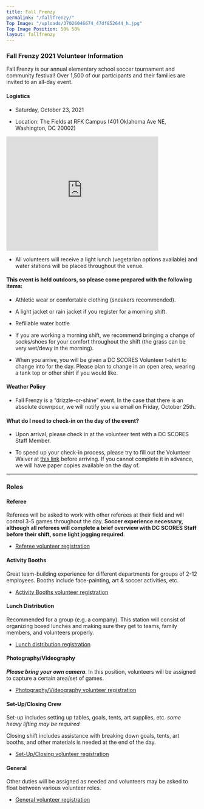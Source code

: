 ```yaml
---
title: Fall Frenzy
permalink: "/fallfrenzy/"
Top Image: "/uploads/37026046674_47df852644_h.jpg"
Top Image Position: 50% 50%
layout: fallfrenzy
---
```


### Fall Frenzy 2021 Volunteer Information

Fall Frenzy is our annual elementary school soccer tournament and community festival! Over 1,500 of our participants and their families are invited to an all-day event.

#### Logistics

* Saturday, October 23, 2021

* Location: The Fields at RFK Campus (401 Oklahoma Ave NE, Washington, DC 20002)

<iframe src="https://www.google.com/maps/embed?pb=!1m18!1m12!1m3!1d2602.2505718926604!2d-76.97411239601662!3d38.89291543463676!2m3!1f0!2f0!3f0!3m2!1i1024!2i768!4f13.1!3m3!1m2!1s0x89b7b9d16223915b%3A0xff064ea0382228ea!2sThe%20Fields%20at%20RFK%20Campus!5e0!3m2!1sen!2sus!4v1626278550392!5m2!1sen!2sus" width="400" height="300" style="border:0;" allowfullscreen="" loading="lazy"></iframe>

* All volunteers will receive a light lunch (vegetarian options available) and water stations will be placed throughout the venue.

#### This event is held outdoors, so please come prepared with the following items:

* Athletic wear or comfortable clothing (sneakers recommended).

* A light jacket or rain jacket if you register for a morning shift.

* Refillable water bottle

* If you are working a morning shift, we recommend bringing a change of socks/shoes for your comfort throughout the shift (the grass can be very wet/dewy in the morning).

* When you arrive, you will be given a DC SCORES Volunteer t-shirt to change into for the day. Please plan to change in an open area, wearing a tank top or other shirt if you would like.

#### Weather Policy

* Fall Frenzy is a “drizzle-or-shine” event. In the case that there is an absolute downpour, we will notify you via email on Friday, October 25th.

#### What do I need to check-in on the day of the event?

* Upon arrival, please check in at the volunteer tent with a DC SCORES Staff Member.

* To speed up your check-in process, please try to fill out the Volunteer Waiver at <a href="https://app.pandadoc.com/templates/NDg5ODgwODg4MDY1NjYyNzA4NDIzOTkxMjU5MjAzMDg1MDY2MTM4NjcwMDgzNjQ0NDIyMDExNzkwMDQ1MTc3MTg3MTAxODY3NjE0OTcwMTQxOTUyODg5OTQzODcxNjI1/embed#/templates/embed" target="_blank">this link</a> before arriving. If you cannot complete it in advance, we will have paper copies available on the day of.

---

### Roles

#### Referee

Referees will be asked to work with other referees at their field and will control 3-5 games throughout the day. **Soccer experience necessary, although all referees will complete a brief overview with DC SCORES Staff before their shift, some light jogging required**.

* [Referee volunteer registration
](http://scores.force.com/volunteer/GW_Volunteers__VolunteersJobListingFS?Calendar=1&volunteerShiftId=a0V2J00000EmE65UAF&jobId=a0T2J00000m46iYUAQ&dtMonthFilter=2019-10-19%208:30:0)

#### Activity Booths

Great team-building experience for different departments for groups of 2-12 employees. Booths include face-painting, art & soccer activities, etc.

* [Activity Booths volunteer registration](http://scores.force.com/volunteer/GW_Volunteers__VolunteersJobListingFS?Calendar=1&volunteerShiftId=a0V2J00000EmE5WUAV&jobId=a0T2J00000m46iJUAQ&dtMonthFilter=2019-10-19%208:0:0)

#### Lunch Distribution

Recommended for a group (e.g. a company). This station will consist of organizing boxed lunches and making sure they get to teams, family members, and volunteers properly.

* [Lunch distribution registration](http://scores.force.com/volunteer/GW_Volunteers__VolunteersJobListingFS?Calendar=1&volunteerShiftId=a0V2J00000EmE60UAF&jobId=a0T2J00000m46iOUAQ&dtMonthFilter=2019-10-19%209:30:0)

#### Photography/Videography

***Please bring your own camera***. In this position, volunteers will be assigned to capture a certain area/set of games.

* [Photography/Videography volunteer registration](http://scores.force.com/volunteer/GW_Volunteers__VolunteersJobListingFS?Calendar=1&volunteerShiftId=a0V2J00000EmE6jUAF&jobId=a0T2J00000m46inUAA&dtMonthFilter=2019-10-19%209:0:0)

#### Set-Up/Closing Crew

Set-up includes setting up tables, goals, tents, art supplies, etc. *some heavy lifting may be required*

Closing shift includes assistance with breaking down goals, tents, art booths, and other materials is needed at the end of the day.

* [Set-Up/Closing volunteer registration](http://scores.force.com/volunteer/GW_Volunteers__VolunteersJobListingFS?Calendar=1&volunteerShiftId=a0V2J00000EmE6ZUAV&jobId=a0T2J00000m46iiUAA&dtMonthFilter=2019-10-19%207:30:0)

#### General

Other duties will be assigned as needed and volunteers may be asked to float between various volunteer roles.

* [General volunteer registration](http://scores.force.com/volunteer/GW_Volunteers__VolunteersJobListingFS?Calendar=1&volunteerShiftId=a0V2J00000EmE6PUAV&jobId=a0T2J00000m46idUAA&dtMonthFilter=2019-10-19%208:30:0)